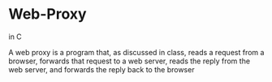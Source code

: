 # Web-Proxy
in C

A web proxy is a program that, as discussed in class, reads a request from a browser, forwards that request to a
web server, reads the reply from the web server, and forwards the reply back to the browser

